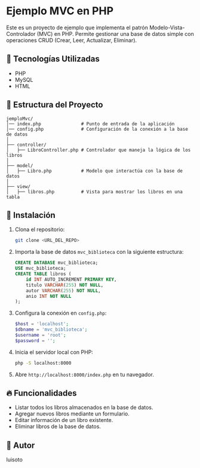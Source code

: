 # Ejemplo MVC en PHP

Este es un proyecto de ejemplo que implementa el patrón Modelo-Vista-Controlador (MVC) en PHP. Permite gestionar una base de datos simple con operaciones CRUD (Crear, Leer, Actualizar, Eliminar).

## 📌 Tecnologías Utilizadas
- PHP
- MySQL
- HTML

## 📂 Estructura del Proyecto
```
jemploMvc/
│── index.php               # Punto de entrada de la aplicación
│── config.php              # Configuración de la conexión a la base de datos
│
├── controller/
│   ├── LibroController.php # Controlador que maneja la lógica de los libros
│
├── model/
│   ├── Libro.php           # Modelo que interactúa con la base de datos
│
├── view/
│   ├── libros.php          # Vista para mostrar los libros en una tabla
```

## 🚀 Instalación
1. Clona el repositorio:
   ```bash
   git clone <URL_DEL_REPO>
   ```
2. Importa la base de datos `mvc_biblioteca` con la siguiente estructura:
   ```sql
   CREATE DATABASE mvc_biblioteca;
   USE mvc_biblioteca;
   CREATE TABLE libros (
       id INT AUTO_INCREMENT PRIMARY KEY,
       titulo VARCHAR(255) NOT NULL,
       autor VARCHAR(255) NOT NULL,
       anio INT NOT NULL
   );
   ```
3. Configura la conexión en `config.php`:
   ```php
   $host = 'localhost';
   $dbname = 'mvc_biblioteca';
   $username = 'root';
   $password = '';
   ```
4. Inicia el servidor local con PHP:
   ```bash
   php -S localhost:8000
   ```
5. Abre `http://localhost:8000/index.php` en tu navegador.

## 🔥 Funcionalidades
- Listar todos los libros almacenados en la base de datos.
- Agregar nuevos libros mediante un formulario.
- Editar información de un libro existente.
- Eliminar libros de la base de datos.


## 📌 Autor
luisoto


